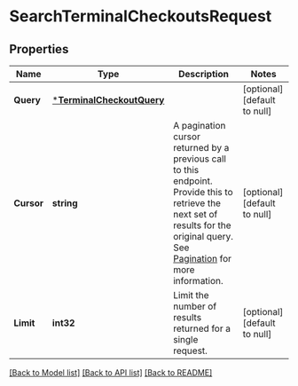 # SearchTerminalCheckoutsRequest

## Properties
Name | Type | Description | Notes
------------ | ------------- | ------------- | -------------
**Query** | [***TerminalCheckoutQuery**](TerminalCheckoutQuery.md) |  | [optional] [default to null]
**Cursor** | **string** | A pagination cursor returned by a previous call to this endpoint. Provide this to retrieve the next set of results for the original query. See [Pagination](https://developer.squareup.com/docs/basics/api101/pagination) for more information. | [optional] [default to null]
**Limit** | **int32** | Limit the number of results returned for a single request. | [optional] [default to null]

[[Back to Model list]](../README.md#documentation-for-models) [[Back to API list]](../README.md#documentation-for-api-endpoints) [[Back to README]](../README.md)

